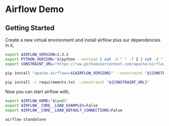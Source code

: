# Airflow Demo

## Getting Started

Create a new virtual environment and install airflow plus our dependencies in it,

```sh
export AIRFLOW_VERSION=2.3.3
export PYTHON_VERSION="$(python --version | cut -d " " -f 2 | cut -d "." -f 1-2)"
export CONSTRAINT_URL="https://raw.githubusercontent.com/apache/airflow/constraints-${AIRFLOW_VERSION}/constraints-${PYTHON_VERSION}.txt"

pip install "apache-airflow==${AIRFLOW_VERSION}" --constraint "${CONSTRAINT_URL}"

pip install -r requirements.txt --constraint "${CONSTRAINT_URL}"
```

Now you can start airflow with,

```sh
export AIRFLOW_HOME="$(pwd)"
export AIRFLOW__CORE__LOAD_EXAMPLES=False
export AIRFLOW__CORE__LOAD_DEFAULT_CONNECTIONS=False

airflow standalone
```